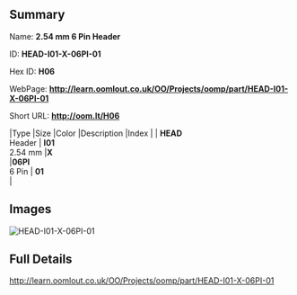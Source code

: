 

## Summary
 
Name: __2.54 mm 6 Pin Header__

ID: __HEAD-I01-X-06PI-01__

Hex ID: __H06__

WebPage: __http://learn.oomlout.co.uk/OO/Projects/oomp/part/HEAD-I01-X-06PI-01__

Short URL: __http://oom.lt/H06__


|Type   |Size   |Color   |Description   |Index   |
| __HEAD__ <br>Header  | __I01__<br>2.54 mm   |__X__<br>    |__06PI__<br>6 Pin    | __01__<br>  |


## Images
![HEAD-I01-X-06PI-01](http://oomlout.com/oomp-gen/parts/HEAD-I01-X-06PI-01/HEAD-I01-X-06PI-01_420.jpg)

## Full Details

 http://learn.oomlout.co.uk/OO/Projects/oomp/part/HEAD-I01-X-06PI-01

